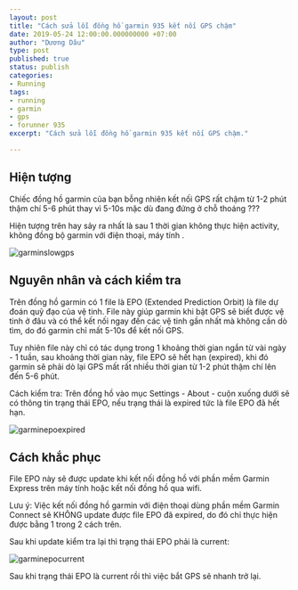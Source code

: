 ```yaml
---
layout: post
title: "Cách sửa lỗi đồng hồ garmin 935 kết nối GPS chậm"
date: 2019-05-24 12:00:00.000000000 +07:00
author: "Dương Dâu"
type: post
published: true
status: publish
categories: 
- Running
tags:
- running
- garmin
- gps
- forunner 935
excerpt: "Cách sửa lỗi đồng hồ garmin 935 kết nối GPS chậm."

---
```

## Hiện tượng
Chiếc đồng hồ garmin của bạn bỗng nhiên kết nối GPS rất chậm từ 1-2 phút thậm chí 5-6 phút thay vì 5-10s mặc dù đang đứng ở chỗ thoáng ??? 

Hiện tượng trên hay sảy ra nhất là sau 1 thời gian không thực hiện activity, không đồng bộ garmin với điện thoại, máy tính .

![garminslowgps]( {{site.url}}/assets/img/2019/05/24/run.png)

## Nguyên nhân và cách kiểm tra

Trên đồng hồ garmin có 1 file là EPO (Extended Prediction Orbit) là file dự đoán quỹ đạo của vệ tinh. File này giúp garmin khi bật GPS sẽ biết được vệ tinh ở đâu và có thể kết nối ngay đến các vệ tinh gần nhất mà không cần dò tìm, do đó garmin chỉ mất 5-10s để kết nối GPS.

Tuy nhiên file này chỉ có tác dụng trong 1 khoảng thời gian ngắn từ vài ngày - 1 tuần, sau khoảng thời gian này, file EPO sẽ hết hạn (expired), khi đó garmin sẽ phải dò lại GPS mất rất nhiều thời gian từ 1-2 phút thậm chí lên đến 5-6 phút.

Cách kiểm tra: Trên đồng hồ vào mục Settings - About - cuộn xuống dưới sẽ có thông tin trạng thái EPO, nếu trạng thái là expired tức là file EPO đã hết hạn.

![garminepoexpired]( {{site.url}}/assets/img/2019/05/24/expired.PNG)

## Cách khắc phục

File EPO này sẽ được update khi kết nối đồng hồ với phần mềm Garmin Express trên máy tính hoặc kết nối đồng hồ qua wifi.

Lưu ý: Việc kết nối đồng hồ garmin với điện thoại dùng phần mềm Garmin Connect sẽ KHÔNG update được file EPO đã expired, do đó chỉ thực hiện được bằng 1 trong 2 cách trên.

Sau khi update kiểm tra lại thì trạng thái EPO phải là current:

![garminepocurrent]( {{site.url}}/assets/img/2019/05/24/current.png)

Sau khi trạng thái EPO là current rồi thì việc bắt GPS sẽ nhanh trở lại.

